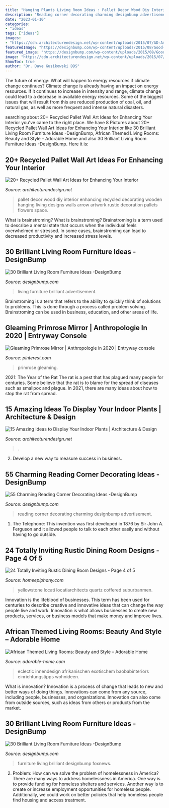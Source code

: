 ```yaml
---
title: "Hanging Plants Living Room Ideas : Pallet Decor Wood Diy Interior Enhancing Recycled Decorating Wooden Hanging Living Designs Walls Arrow Artwork Rustic Decoration Pallets Flowers Space"
description: "Reading corner decorating charming designbump advertisement"
date: "2023-01-10"
categories:
- "ideas"
tags: ["ideas"]
images:
- "https://cdn.architecturendesign.net/wp-content/uploads/2015/07/AD-Amazing-Ideas-For-Indoor-Plants-10.jpg"
featuredImage: "https://designbump.com/wp-content/uploads/2015/08/Good-Interior-Design-and-Living-Room-Furniture-Design-Idea.jpg"
featured_image: "https://designbump.com/wp-content/uploads/2015/08/Good-Interior-Design-and-Living-Room-Furniture-Design-Idea.jpg"
image: "https://cdn.architecturendesign.net/wp-content/uploads/2015/07/AD-Amazing-Ideas-For-Indoor-Plants-10.jpg"
ShowToc: true
author: "Dr. Dave Gusikowski DDS"
---
```



The future of energy: What will happen to energy resources if climate change continues?
Climate change is already having an impact on energy resources. If it continues to increase in intensity and range, climate change could lead to a decrease in available energy resources. Some of the biggest issues that will result from this are reduced production of coal, oil, and natural gas, as well as more frequent and intense natural disasters.

	

		
searching about 20+ Recycled Pallet Wall Art Ideas for Enhancing Your Interior you've came to the right place. We have 8 Pictures about 20+ Recycled Pallet Wall Art Ideas for Enhancing Your Interior like 30 Brilliant Living Room Furniture Ideas -DesignBump, African Themed Living Rooms: Beauty and Style – Adorable Home and also 30 Brilliant Living Room Furniture Ideas -DesignBump. Here it is:
		
    
## 20+ Recycled Pallet Wall Art Ideas For Enhancing Your Interior

<img loading=lazy src="http://cdn.architecturendesign.net/wp-content/uploads/2015/06/AD-Pallet-Wall-Art-1.jpg" onerror="this.onerror=null;this.src='https://tse3.mm.bing.net/th?id=OIP.8Xd7lJShtieOCcnEehn92wHaLH&amp;pid=15.1';" alt="20+ Recycled Pallet Wall Art Ideas for Enhancing Your Interior">

_Source: architecturendesign.net_

>pallet decor wood diy interior enhancing recycled decorating wooden hanging living designs walls arrow artwork rustic decoration pallets flowers space. 

	

What is brainstroming?
What is brainstroming? Brainstroming is a term used to describe a mental state that occurs when the individual feels overwhelmed or stressed. In some cases, brainstroming can lead to decreased productivity and increased stress levels.

    
## 30 Brilliant Living Room Furniture Ideas -DesignBump

<img loading=lazy src="https://designbump.com/wp-content/uploads/2015/08/Living-Room-ideas.jpg" onerror="this.onerror=null;this.src='https://tse4.mm.bing.net/th?id=OIP.383UxrR7ybe02zHYU0RS3QHaF0&amp;pid=15.1';" alt="30 Brilliant Living Room Furniture Ideas -DesignBump">

_Source: designbump.com_

>living furniture brilliant advertisement. 

	

Brainstroming is a term that refers to the ability to quickly think of solutions to problems. This is done through a process called problem solving. Brainstroming can be used in business, education, and other areas of life.

    
## Gleaming Primrose Mirror | Anthropologie In 2020 | Entryway Console

<img loading=lazy src="https://i.pinimg.com/736x/35/fa/f0/35faf05db0f6f252f5a7c0cf0c212f4d.jpg" onerror="this.onerror=null;this.src='https://tse4.mm.bing.net/th?id=OIP.ICSvPPCU6bsh5Wt9Kv3bkQHaLA&amp;pid=15.1';" alt="Gleaming Primrose Mirror | Anthropologie in 2020 | Entryway console">

_Source: pinterest.com_

>primrose gleaming. 

	

2021: The Year of the Rat
The rat is a pest that has plagued many people for centuries. Some believe that the rat is to blame for the spread of diseases such as smallpox and plague. In 2021, there are many ideas about how to stop the rat from spread.

    
## 15 Amazing Ideas To Display Your Indoor Plants | Architecture &amp; Design

<img loading=lazy src="https://cdn.architecturendesign.net/wp-content/uploads/2015/07/AD-Amazing-Ideas-For-Indoor-Plants-10.jpg" onerror="this.onerror=null;this.src='https://tse4.mm.bing.net/th?id=OIP.RIDDRX2BG3RM1yilFetPjgHaLE&amp;pid=15.1';" alt="15 Amazing Ideas to Display Your Indoor Plants | Architecture &amp; Design">

_Source: architecturendesign.net_

>. 

	

2. Develop a new way to measure success in business.

    
## 55 Charming Reading Corner Decorating Ideas -DesignBump

<img loading=lazy src="https://designbump.com/wp-content/uploads/2015/11/reading-corner-nook24.jpg" onerror="this.onerror=null;this.src='https://tse1.mm.bing.net/th?id=OIP.30N3Zk4j38ghwxoawj3jbQHaKF&amp;pid=15.1';" alt="55 Charming Reading Corner Decorating Ideas -DesignBump">

_Source: designbump.com_

>reading corner decorating charming designbump advertisement. 

	

1. The Telephone: This invention was first developed in 1876 by Sir John A. Ferguson and it allowed people to talk to each other easily and without having to go outside.

    
## 24 Totally Inviting Rustic Dining Room Designs - Page 4 Of 5

<img loading=lazy src="https://homeepiphany.com/wp-content/uploads/2015/05/24-Totally-Inviting-Rustic-Dining-Room-Designs-18.jpg" onerror="this.onerror=null;this.src='https://tse4.mm.bing.net/th?id=OIP.dyU7VcJg_2Ug4qvMW5t3NQHaF7&amp;pid=15.1';" alt="24 Totally Inviting Rustic Dining Room Designs - Page 4 of 5">

_Source: homeepiphany.com_

>yellowstone locati locatiarchitects quartz coffered suburbanmen. 

	

Innovation is the lifeblood of businesses. This term has been used for centuries to describe creative and innovative ideas that can change the way people live and work. Innovation is what allows businesses to create new products, services, or business models that make money and improve lives.

    
## African Themed Living Rooms: Beauty And Style – Adorable Home

<img loading=lazy src="https://adorable-home.com/wp-content/gallery/african-themed-living-rooms-beauty-and-style/african-themed-living-rooms-13.jpg" onerror="this.onerror=null;this.src='https://tse4.mm.bing.net/th?id=OIP.OGa3sej01BartcpQdDKUNAHaE3&amp;pid=15.1';" alt="African Themed Living Rooms: Beauty and Style – Adorable Home">

_Source: adorable-home.com_

>eclectic innendesign afrikanischen exotischem baobabinteriors einrichtungstipps wohnideen. 

	

What is innovation?
Innovation is a process of change that leads to new and better ways of doing things. Innovations can come from any source, including people, businesses, and organizations. Innovation can also come from outside sources, such as ideas from others or products from the market.

    
## 30 Brilliant Living Room Furniture Ideas -DesignBump

<img loading=lazy src="https://designbump.com/wp-content/uploads/2015/08/Good-Interior-Design-and-Living-Room-Furniture-Design-Idea.jpg" onerror="this.onerror=null;this.src='https://tse4.mm.bing.net/th?id=OIP.kzupDcHm3fMyBUruLXj4pAHaDt&amp;pid=15.1';" alt="30 Brilliant Living Room Furniture Ideas -DesignBump">

_Source: designbump.com_

>furniture living brilliant designbump foxnews. 

	

2. Problem:
How can we solve the problem of homelessness in America?
There are many ways to address homelessness in America. One way is to provide funding for homeless shelters and services. Another way is to create or increase employment opportunities for homeless people. Additionally, we could work on better policies that help homeless people find housing and access treatment.

